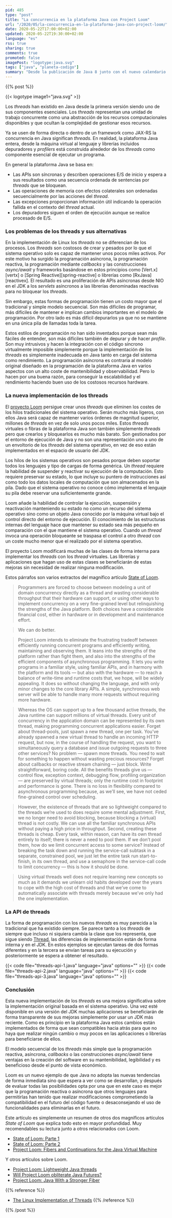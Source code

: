 ```yaml
---
pid: 485
type: "post"
title: "La concurrencia en la plataforma Java con Project Loom"
url: "/2020/05/la-concurrencia-en-la-plataforma-java-con-project-loom/"
date: 2020-05-22T17:00:00+02:00
updated: 2020-05-22T19:30:00+02:00
language: "es"
rss: true
sharing: true
comments: true
promoted: false
imagePost: "logotype:java.svg"
tags: ["java", "planeta-codigo"]
summary: "Desde la publicación de Java 8 junto con el nuevo calendario de publicación las mejoras en la plataforma Java y en el lenguaje han sido constantes y significativas. Las mejoras continúan en cada nueva versión y hay muchas otras en preparación para ser publicadas cuando estén listas. Una de ellas muy prometedoras es una nueva implementación de los _threads_ mucho más ligera que han existido desde la primera versión. Estos harán innecesarios en la mayoría de los casos los más complicados modelos programación asíncrona, la programación reactiva, la programación mediante _callbacks_ y las construcciones _async/await_."
---
```


{{% post %}}

{{< logotype image1="java.svg" >}}

Los _threads_ han existido en Java desde la primera versión siendo uno de sus componentes esenciales. Los _threads_ representan una unidad de trabajo concurrente como una abstracción de los recursos computacionales disponibles y que ocultan la complejidad de gestionar esos recursos.

Ya se usen de forma directa o dentro de un framework como JAX-RS la concurrencia en Java significan _threads_. En realidad, la plataforma Java entera, desde la máquina virtual al lenguaje y librerías incluidos depuradores y _profilers_ está construida alrededor de los _threads_ como componente esencial de ejecutar un programa.

En general la plataforma Java se basa en:

* Las APIs son síncronas y describen operaciones E/S de inicio y espera a sus resultados como una secuencia ordenada de sentencias por _threads_ que se bloquean.
* Las operaciones de memoria con efectos colaterales son ordenadas secuencialmente por las acciones del _thread_.
* Las excepciones proporcionan información útil indicando la operación fallida en el contexto del _thread_ actual.
* Los depuradores siguen el orden de ejecución aunque se realice procesado de E/S.

### Los problemas de los threads y sus alternativas

En la implementación de Linux los _threads_ no se diferencian de los procesos. Los _threads_ son costosos de crear y pesados por lo que el sistema operativo solo es capaz de mantener unos pocos miles activos. Por este motivo ha surgido la programación asíncrona, la programación reactiva, la programación mediante _callbacks_ y las construcciones _async/await_ y frameworks basándose en estos principios como [Vert.x][vertx] o [Spring Reactive][spring-reactive] o librerías como [RxJava][reactivex]. El resultado es una proliferación de APIs asíncronas desde NIO en el JDK a los _servlets_ asíncronos a las librerías denominadas reactivas para no bloquear los _threads_.

Sin embargo, estas formas de programación tienen un costo mayor que el tradicional y simple modelo secuencial. Son más difíciles de programar, más difíciles de mantener e implican cambios importantes en el modelo de programación. Por otro lado es más difícil depurarlos ya que no se mantiene en una única pila de llamadas toda la tarea.

Estos estilos de programación no han sido inventados porque sean más fáciles de entender, son más difíciles también de depurar y de hacer _profile_. Son muy intrusivos y hacen la integración con el código síncrono virtualmente imposible simplemente porque la implementación de los _threads_ es simplemente inadecuada en Java tanto en carga del sistema como rendimiento. La programación asíncrona es contraria al modelo original diseñado en la programación de la plataforma Java en varios aspectos con un alto coste de mantenibilidad y observabilidad. Pero lo hacen por una buena razón, para conseguir la escalabilidad y el rendimiento haciendo buen uso de los costosos recursos hardware.

### La nueva implementación de los threads

El [proyecto Loom](https://wiki.openjdk.java.net/display/loom) persigue crear unos _threads_ que eliminen los costes de los hilos tradicionales del sistema operativo. Serán mucho más ligeros, con ellos Java será capaz de mantener varios órdenes de magnitud superior, millones de _threads_ en vez de solo unos pocos miles. Estos _threads_ virtuales o fibras de la plataforma Java son también simplemente _threads_ pero que crearlos y bloquearlos es mucho más barato. Son gestionados por el entorno de ejecución de Java y no son una representación uno a uno de un envoltorio de los _threads_ del sistema operativo, en vez de eso están implementados en el espacio de usuario del JDK.

Los hilos de los sistemas operativos son pesados porque deben soportar todos los lenguajes y tipo de cargas de forma genérica. Un _thread_ requiere la habilidad de suspender y reactivar su ejecución de la computación. Esto requiere preservar su estado, lo que incluye su puntero de instrucciones así como todo los datos locales de computación que son almacenados en la pila. Dado que el sistema operativo no conoce cómo implementa el lenguaje su pila debe reservar una suficientemente grande.

Loom añade la habilidad de controlar la ejecución, suspensión y reactivación manteniendo su estado no como un recurso del sistema operativo sino como un objeto Java conocido por la máquina virtual bajo el control directo del entorno de ejecución. El conocimiento de las estructuras internas del lenguaje hace que mantener su estado sea más pequeño en comparación con el que mantiene el sistema operativo. Cuando un _thread_ invoca una operación bloqueante se traspasa el control a otro _thread_ con un coste mucho menor que el realizado por el sistema operativo.

El proyecto Loom modificará muchas de las clases de forma interna para implementar los _threads_ con los _thread_ virtuales. Las librerías y aplicaciones que hagan uso de estas clases se beneficiarán de estas mejoras sin necesidad de realizar ninguna modificación.

Estos párrafos son varios extractos del magnífico artículo [State of Loom](http://cr.openjdk.java.net/~rpressler/loom/loom/sol1_part1.html).

> Programmers are forced to choose between modeling a unit of domain concurrency directly as a thread and wasting considerable throughput that their hardware can support, or using other ways to implement concurrency on a very fine-grained level but relinquishing the strengths of the Java platform. Both choices have a considerable financial cost, either in hardware or in development and maintenance effort.

> We can do better.

> Project Loom intends to eliminate the frustrating tradeoff between efficiently running concurrent programs and efficiently writing, maintaining and observing them. It leans into the strengths of the platform rather than fight them, and also into the strengths of the efficient components of asynchronous programming. It lets you write programs in a familiar style, using familiar APIs, and in harmony with the platform and its tools — but also with the hardware — to reach a balance of write-time and runtime costs that, we hope, will be widely appealing. It does so without changing the language, and with only minor changes to the core library APIs. A simple, synchronous web server will be able to handle many more requests without requiring more hardware.

> Whereas the OS can support up to a few thousand active threads, the Java runtime can support millions of virtual threads. Every unit of concurrency in the application domain can be represented by its own thread, making programming concurrent applications easier. Forget about thread-pools, just spawn a new thread, one per task. You’ve already spawned a new virtual thread to handle an incoming HTTP request, but now, in the course of handling the request, you want to simultaneously query a database and issue outgoing requests to three other services? No problem — spawn more threads. You need to wait for something to happen without wasting precious resources? Forget about callbacks or reactive stream chaining — just block. Write straightforward, boring code. All the benefits threads give us — control flow, exception context, debugging flow, profiling organization — are preserved by virtual threads; only the runtime cost in footprint and performance is gone. There is no loss in flexibility compared to asynchronous programming because, as we’ll see, we have not ceded fine-grained control over scheduling.

> However, the existence of threads that are so lightweight compared to the threads we’re used to does require some mental adjustment. First, we no longer need to avoid blocking, because blocking a (virtual) thread is not costly. We can use all the familiar synchronous APIs without paying a high price in throughput. Second, creating these threads is cheap. Every task, within reason, can have its own thread entirely to itself; there is never a need to pool them. If we don’t pool them, how do we limit concurrent access to some service? Instead of breaking the task down and running the service-call subtask in a separate, constrained pool, we just let the entire task run start-to-finish, in its own thread, and use a semaphore in the service-call code to limit concurrency — this is how it should be done.

> Using virtual threads well does not require learning new concepts so much as it demands we unlearn old habits developed over the years to cope with the high cost of threads and that we’ve come to automatically associate with threads merely because we’ve only had the one implementation.

### La API de threads

La forma de programación con los nuevos _threads_ es muy parecida a la tradicional que ha existido siempre. Se parece tanto a los _threads_ de siempre que incluso ni siquiera cambia la clase que los representa, que sigue siendo [Thread](javadoc11:java.base/java/lang/Thread.html), las diferencias de implementación están de forma interna y en el JDK. En estos ejemplos se ejecutan tareas de dos formas diferentes y en la tercera se envían tareas para su ejecución  y posteriormente se espera a obtener el resultado.

{{< code file="threads-api-1.java" language="java" options="" >}}
{{< code file="threads-api-2.java" language="java" options="" >}}
{{< code file="threads-api-3.java" language="java" options="" >}}

### Conclusión

Esta nueva implementación de los _threads_ es una mejora significativa sobre la implementación original basada en el sistema operativo. Una vez esté disponible en una versión del JDK muchas aplicaciones se beneficiarán de forma transparente de sus mejoras simplemente por usar un JDK más reciente. Como es principio en la plataforma Java estos cambios están implementados de forma que sean compatibles hacia atrás para que no haya que realizar ningún cambio o muy pocos en las aplicaciones o librerías para beneficiarse de ellos.

El modelo secuencial de los _threads_ más simple que la programación reactiva, asíncrona, _callbacks_ o las construcciones _async/await_ tiene ventajas en la creación del software en su mantenibilidad, legibilidad y es beneficioso desde el punto de vista económico.

Loom es un nuevo ejemplo de que Java no adopta las nuevas tendencias de forma inmediata sino que espera a ver como se desarrollan, y después de evaluar todas las posibilidades opta por una que en este caso es mejor que la programación reactiva o asíncrona que otros lenguajes para permitirlas han tenido que realizar modificaciones comprometiendo la compatibilidad en el futuro del código fuente o desaconsejando el uso de funcionalidades para eliminarlas en el futuro.

Este artículo es simplemente un resumen de otros dos magníficos artículos _State of Loom_ que explica todo esto en mayor profundidad. Muy recomendables su lectura junto a otros relacionados con Loom.

* [State of Loom: Parte 1](http://cr.openjdk.java.net/~rpressler/loom/loom/sol1_part1.html)
* [State of Loom: Parte 2](http://cr.openjdk.java.net/~rpressler/loom/loom/sol1_part2.html)
* [Project Loom: Fibers and Continuations for the Java Virtual Machine](https://cr.openjdk.java.net/~rpressler/loom/Loom-Proposal.html)

Y otros artículos sobre Loom.

* [Project Loom: Lightweight Java threads](https://developers.redhat.com/blog/2019/06/19/project-loom-lightweight-java-threads/)
* [Will Project Loom obliterate Java Futures?](https://blog.softwaremill.com/will-project-loom-obliterate-java-futures-fb1a28508232)
* [Project Loom: Java With a Stronger Fiber](https://dzone.com/articles/a-new-java-with-a-stronger-fiber)

{{% reference %}}
* [The Linux Implementation of Threads](https://www.informit.com/articles/article.aspx?p=370047&seqNum=3)
{{% /reference %}}

{{% /post %}}
